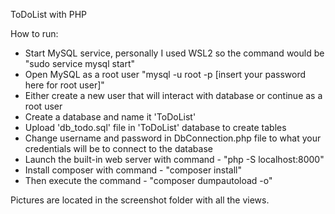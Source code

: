 ToDoList with PHP

 How to run:
  - Start MySQL service, personally I used WSL2 so the command would be "sudo service mysql start"
  - Open MySQL as a root user "mysql -u root -p [insert your password here for root user]"
  - Either create a new user that will interact with database or continue as a root user
  - Create a database and name it 'ToDoList'
  - Upload 'db_todo.sql' file in 'ToDoList' database to create tables
  - Change username and password in DbConnection.php file to what your credentials will be to connect to the database
  - Launch the built-in web server with command - "php -S localhost:8000"
  - Install composer with command - "composer install"
  - Then execute the command - "composer dumpautoload -o"


  Pictures are located in the screenshot folder with all the views.
